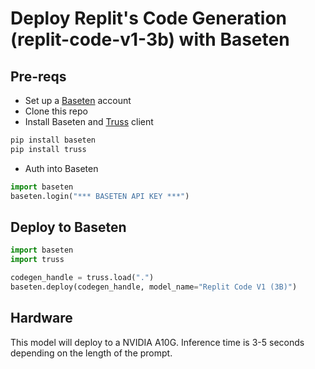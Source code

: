 # Deploy Replit's Code Generation (replit-code-v1-3b) with Baseten

## Pre-reqs
* Set up a [Baseten](https://www.baseten.co) account
* Clone this repo
* Install Baseten and [Truss](https://truss.baseten.co) client
```python
pip install baseten
pip install truss
```
* Auth into Baseten
```python
import baseten
baseten.login("*** BASETEN API KEY ***")
```

## Deploy to Baseten
```python
import baseten
import truss

codegen_handle = truss.load(".")
baseten.deploy(codegen_handle, model_name="Replit Code V1 (3B)")
```

## Hardware
This model will deploy to a NVIDIA A10G. Inference time is 3-5 seconds depending on the length of the prompt.
